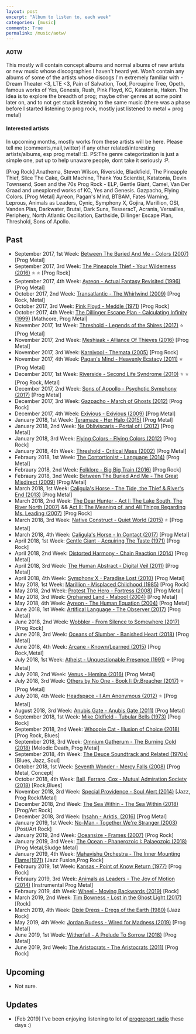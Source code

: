 ```yaml
---
layout: post
excerpt: "Album to listen to, each week"
categories: [music]
comments: True
permalink: /music/aotw/
---
```


#### AOTW

This mostly will contain concept albums and normal albums of new artists or new music whose discographies I haven't heard yet. Won't contain any albums of some of the artists whose discogs I'm extremely familiar with - Dream Theater <3, LTE <3, Pain of Salvation, Tool, Porcupine Tree, Opeth, famous works of Yes, Genesis, Rush, Pink Floyd, KC, Katatonia, Haken. The idea is to explore the breadth of prog; maybe other genres at some point later on, and to not get stuck listening to the same music (there was a phase before I started listening to prog rock, mostly just listened to metal + prog metal)

#### Interested artists

In upcoming months, mostly works from these artists will be here. Please tell me (comments,mail,twitter) if any other related/interesting artists/albums, esp prog metal! :D. PS:The genre categorization is just a simple one, put up to help unaware people, dont take it seriously :P.

[Prog Rock] Anathema, Steven Wilson, Riverside, Blackfield, The Pineapple Thief, Slice The Cake, Guilt Machine, Thank You Scientist, Katatonia, Devin Townsend, Soen and the 70s Prog Rock - ELP, Gentle Giant, Camel, Van Der Graad and unexplored works of KC, Yes and Genesis. Gazpacho, Flying Colors.
[Prog Metal] Ayreon, Pagan's Mind,  BTBAM, Fates Warning, Leprous, Animals as Leaders, Cynic, Symphony X, Gojira, Marillion, OSI, Vanden Plas, Darkwater, Brutai, Dark Suns, TesseracT, Acrania, Versailles, Periphery, North Atlantic Oscillation, Earthside, Dillinger Escape Plan, Threshold, Sons of Apollo.


## Past
- September 2017, 1st Week: [Between The Buried And Me - Colors (2007)](https://open.spotify.com/album/56mXsvBsKgRCXgmtzOAC22) [Prog Metal]
- September 2017, 3rd Week: [The Pineapple Thief - Your Wilderness (2016)](https://open.spotify.com/album/7jjzqewWL5T2lj8hU2Z4bG) :star: :star: [Prog Rock]
- September 2017, 4th Week: [Ayreon - Actual Fantasy Revisited (1996)](https://open.spotify.com/album/5I6I4IAoTa6Kz04wsf0KnC) [Prog Metal]
- October 2017, 2nd Week: [Transatlantic - The Whirlwind (2009)](https://www.amazon.com/Whirlwind-Transatlantic/dp/B002OB9KPE) [Prog Rock, Metal]
- October 2017, 3rd Week: [Pink Floyd - Meddle (1971)](https://open.spotify.com/album/468ZwCchVtzEbt9BHmXopb) [Prog Rock]
- October 2017, 4th Week: [The Dillinger Escape Plan - Calculating Infinity (1999)](https://open.spotify.com/album/0lUmhvC9JtPpU8LEYHVdyS) [Mathcore, Prog Metal]
- November 2017, 1st Week: [Threshold - Legends of the Shires (2017)](https://open.spotify.com/album/00ne0iFQv1qFKcP6Th1EkD) :star: [Prog Metal]
- November 2017, 2nd Week: [Meshiaak - Alliance Of Thieves (2016)](https://open.spotify.com/album/0oF5EOEyPcUZvlyHH84TRq) [Prog Metal]
- November 2017, 3rd Week: [Karnivool - Themata (2005)](https://open.spotify.com/album/0omKAKPTlUn7bREO0c39QI) [Prog Rock]
- November 2017, 4th Week: [Pagan's Mind - Heavenly Ecstacy (2011)](https://open.spotify.com/album/0yAjhIKJpvL5BGOmBgQAb7) :star: [Prog Metal]
- December 2017, 1st Week: [Riverside - Second Life Syndrome (2010)](https://open.spotify.com/album/4Zx7hlALHjjmjAXOSCJQCg) :star: :star: [Prog Rock, Metal]
- December 2017, 2nd Week: [Sons of Appollo - Psychotic Symphony (2017)](https://open.spotify.com/album/1FW9JsNi0BE3LK3WnHgJOm) [Prog Metal]
- December 2017, 3rd Week: [Gazpacho - March of Ghosts (2012)](https://open.spotify.com/album/2NDTI6UcaVD7dZDPYj15fG) [Prog Rock]
- December 2017, 4th Week: [Exivious - Exivious (2009)](https://open.spotify.com/album/7us0VRYUOseOfX0FsK699h) [Prog Metal]
- January 2018, 1st Week: [Teramaze - Her Halo (2015)](https://open.spotify.com/album/3bzDot2MV28Mio5JIfaZJD) [Prog Metal]
- January 2018, 2nd Week: [Ne Obliviscaris - Portal of I (2012)](https://open.spotify.com/album/7feTPMrjlEF9yEFhBgS2qI) [Prog Metal]
- January 2018, 3rd Week: [Flying Colors - Flying Colors (2012)](https://open.spotify.com/album/6Ef02ae9FloRxqFKG7Ie7A) [Prog Rock]
- January 2018, 4th Week: [Threshold - Critical Mass (2002)](https://open.spotify.com/album/4ee4I7knU48yH7OXHYVn4Y) [Prog Metal]
- Febraury 2018, 1st Week: [The Contortionist - Language (2014)](https://open.spotify.com/album/4RR0Hz6OJiAfPUrQWRXHdO) [Prog Metal]
- Febraury 2018, 2nd Week: [Folklore - Big Big Train (2016)](https://open.spotify.com/album/3j1MgNFNI90XdSTEGDN4pa) [Prog Rock]
- Febraury 2018, 3nd Week: [Between The Buried And Me - The Great Misdirect (2009)](https://open.spotify.com/album/4dOrzGgWeJvb6e5Dtw7S8d) [Prog Metal]
- March 2018, 1st Week: [Caligula's Horse - The Tide, the Thief & River's End (2013)](https://open.spotify.com/album/4ddRx20FxcGU2ZJhateVym) [Prog Metal]
- March 2018, 2nd Week: [The Dear Hunter - Act I: The Lake South, The River North (2007)](https://open.spotify.com/album/7k0iFGkqIWyOBZBaBCAYg7) && [Act II: The Meaning of, and All Things Regarding Ms. Leading (2007)](https://open.spotify.com/album/3bxQpENBvT3gHgM9Q7Z20K) [Prog Rock]
- March 2018, 3rd Week: [Native Construct - Quiet World (2015)](https://open.spotify.com/album/2xMLC2kZe4aMMbupatoDZy) :star: [Prog Metal]
- March 2018, 4th Week: [Caligula's Horse - In Contact (2017)](https://open.spotify.com/album/76ffWagOEq3L48KPzK1zIj) [Prog Metal]
- April 2018, 1st Week: [Gentle Giant - Acquiring The Taste (1971)](https://open.spotify.com/album/0KdcoBDIhmzKtHDnAPGuGr) [Prog Rock]
- April 2018, 2nd Week: [Distorted Harmony - Chain Reaction (2014)](https://open.spotify.com/album/5uYS1yyyEAnzovt5yOLcvs) [Prog Metal]
- April 2018, 3rd Week: [The Human Abstract - Digital Veil (2011)](https://open.spotify.com/album/3xlUu3iwCywarjbC9Yv9P7) [Prog Metal]
- April 2018, 4th Week: [Symphony X - Paradise Lost (2010)](https://open.spotify.com/user/skrish18/playlist/1ZHv0pJyTbb6id9N1b6LZA) [Prog Metal]
- May 2018, 1st Week: [Marillion - Misplaced Childhood (1985)](https://open.spotify.com/album/3ExyKxlUkqD41I8tQumMDF) [Prog Rock]
- May 2018, 2nd Week: [Protest The Hero - Fortress (2008)](https://open.spotify.com/album/0q9e8xVGwYZiYl9O08f2Ox) [Prog Metal]
- May 2018, 3rd Week: [Orphaned Land - Mabool (2004)](https://open.spotify.com/album/2U4CIMD0Mm2uBHayGebNuv) [Prog Metal]
- May 2018, 4th Week: [Ayreon - The Human Equation (2004)](https://open.spotify.com/album/7yaoLta4YWbRsH2RuhYWAF) [Prog Metal]
- June 2018, 1st Week: [Artifical Language - The Observer (2017)](https://open.spotify.com/album/4Ig08MnAiNdkU6NN8E57Ck) [Prog Metal]
- June 2018, 2nd Week: [Wobbler - From Silence to Somewhere (2017)](https://open.spotify.com/album/6DBvDuhyQW7W0MbXw7YT27) [Prog Rock]
- June 2018, 3rd Week: [Oceans of Slumber - Banished Heart (2018)](https://open.spotify.com/album/2ZNoxhNbYKfdIk79d0K8UE) [Prog Metal]
- June 2018, 4th Week: [Arcane - Known/Learned (2015)](https://open.spotify.com/album/2Lu3Ve9BlnOoraOvYrjIwG) [Prog Rock,Metal]
- July 2018, 1st Week: [Atheist - Unquestionable Presence (1991)](https://open.spotify.com/album/4Qo6lKfylbnBC437sDVL2j) :star: [Prog Metal]
- July 2018, 2nd Week: [Venus - Hemina (2016)](https://open.spotify.com/user/skrish18/playlist/5BF12HOcOaDvspBN6AVD1I) [Prog Metal]
- July 2018, 3rd Week: [Others by No One - Book I: Dr.Breacher (2017)](https://open.spotify.com/user/skrish18/playlist/2YZkpL5SHwnYLSQElrd3zM) :star: [Prog Metal]
- July 2018, 4th Week: [Headspace - I Am Anonymous (2012)](https://open.spotify.com/album/7dOtjH49SQNnMdfy62XLYP) :star: [Prog Metal]
- August 2018, 3rd Week: [Anubis Gate - Anubis Gate (2011)](https://open.spotify.com/album/4SAkz0KSOb1Dst4sJf9iFU) [Prog Metal]
- September 2018, 1st Week: [Mike Oldfield - Tubular Bells (1973)](https://en.wikipedia.org/wiki/Tubular_Bells) [Prog Rock]
- September 2018, 2nd Week: [Whoopie Cat - Illusion of Choice (2018)](https://open.spotify.com/album/7xmMjynWGTtfOMYaXTeNiY) [Prog Rock, Blues]
- September 2018, 3rd Week: [Omnium Gatherum - The Burning Cold (2018)](https://open.spotify.com/album/7C07714TBt30BazLwcItnn) [Melodic Death, Prog Metal]
- September 2018, 4th Week: [The Deuce Soundtrack and Related (1970s)](https://open.spotify.com/user/g0u1d1e1/playlist/4qxjaZCJic0gXNFqw2yXjb) [Blues, Jazz, Soul]
- October 2018, 1st Week: [Seventh Wonder - Mercy Falls (2008)](https://open.spotify.com/user/skrish18/playlist/47oXPIiWrULJHPF6amsLBJ) [Prog Metal, Concept]
- October 2018, 4th Week: [Ball, Ferraro, Cox - Mutual Admiration Society (2018)](https://open.spotify.com/album/6zKgjWDNBvEdl5d6HG6WAd) [Rock,Blues]
- November 2018, 3rd Week: [Special Providence - Soul Alert (2014)](https://open.spotify.com/album/6qDkggMYJl3SoT5KkvBf4r) [Jazz, Prog Rock/Metal]
- December 2018, 2nd Week: [The Sea Within - The Sea Within (2018)](https://open.spotify.com/album/1tCwznc9Bj4RENBC5xuFU2?si=QjeZR-VJQ0ukuwJF14NYng) [Prog/Art Rock]
- December 2018, 3rd Week: [Ihsahn - Arktis. (2016)](https://open.spotify.com/user/skrish18/playlist/7BhBlB4kJ4atx4kfjnhegv?si=ythfZHIBQ3uaDPM8U0W5mw) [Prog Metal]
- January 2019, 1st Week: [No-Man - Together We're Stranger (2003)](https://open.spotify.com/album/4BQb7duDZBMrNPzBwU99Ft?si=9JOqdXrpSsyDfXsvJaNk7Q) [Post/Art Rock]
- January 2019, 2nd Week: [Oceansize - Frames (2007)](https://open.spotify.com/album/5lsYxQgeDven09644Fs97m?si=QXnDTPrKQD6RS0q5SxEdEg) [Prog Rock]
- January 2019, 3rd Week: [The Ocean - Phanerozoic I: Palaeozoic (2018)](https://open.spotify.com/album/5wXk12dqhJZAxJSsMBUd6e?si=jLu8Af5uRQSpCXCHcfpwMg) [Prog Metal,Sludge Metal]
- January 2019, 4th Week: [Mahavishu Orchestra - The Inner Mounting Flame(1971)](https://open.spotify.com/album/6XHQCPGwvSaqv9MZ2tauqr?si=r1d8hDTzSn-lx72981SaqQ) [Jazz Fusion,Prog Rock]
- Febraury 2019, 1st Week: [Kansas - Point of Know Return (1977)](https://open.spotify.com/album/6oU298pdPTCQnMx1PYwyUA?si=5fgcpGVAR92phB_bGqFURA) [Prog Rock]
- Febraury 2019, 3rd Week: [Animals as Leaders - The Joy of Motion (2014)](https://open.spotify.com/album/3BfAgyF1AdYKaOO7EBoDw4?si=u3hyry9_SPOnSa0uEgLQaw) [Instrumental Prog Metal]
- Febraury 2019, 4th Week: [Wheel - Moving Backwards (2019)](https://open.spotify.com/album/3ljdaYc9YueusEqCmMv6yM?si=yutGlZj2TCOnowosoX46Pg) [Rock]
- March 2019, 2nd Week: [Tim Bowness - Lost in the Ghost Light (2017)](https://open.spotify.com/album/4G4eepBf68OTJ1JnssD2Oi?si=pxlz0TCTR32u7-mbqXSjVw) [Rock]
- March 2019, 4th Week: [Dixie Dregs - Dregs of the Earth (1980)](https://open.spotify.com/album/4hAbKjSBpLISpz4Ikt1cj2?si=i05WXP13R0itRI4HlSKL2g) [Jazz Rock]
- May 2019, 4th Week: [Jordan Rudess - Wired for Madness (2019)](https://open.spotify.com/album/1PlZ706F3CoLgfzCQqyGCf?si=34uLWQrTQ92dXFzOyfqlBw) [Prog Metal]
- June 2019, 1st Week: [Witherfall - A Prelude To Sorrow (2018)](https://open.spotify.com/album/6ZPKH5znPzGGpmNt4jNZqi?si=pLEoxE6tQGK7ELt1f9BJgA) [Prog Metal]
- June 2019, 3rd Week: [The Aristocrats - The Aristocrats (2011)](https://open.spotify.com/album/7GKzcJbW0Qernh0Xab1bIf?si=b3Lu68UXROe1b4utFFoMdQ) [Prog Rock]

## Upcoming
- Not sure. 

## Updates 
- [Feb 2019] I've been enjoying listening to lot of [progreport radio](https://progreport.com/radio/) these days :)

